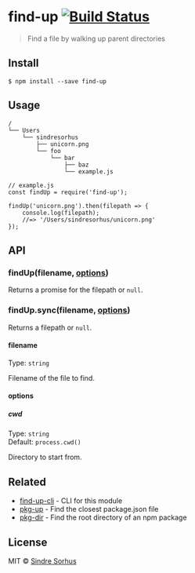 find-up [![Build Status](https://travis-ci.org/sindresorhus/find-up.svg?branch=master)](https://travis-ci.org/sindresorhus/find-up)
===================================================================================================================================

> Find a file by walking up parent directories

Install
-------

    $ npm install --save find-up

Usage
-----

    /
    └── Users
        └── sindresorhus
            ├── unicorn.png
            └── foo
                └── bar
                    ├── baz
                    └── example.js

    // example.js
    const findUp = require('find-up');

    findUp('unicorn.png').then(filepath => {
        console.log(filepath);
        //=> '/Users/sindresorhus/unicorn.png'
    });

API
---

### findUp(filename, [options](#options))

Returns a promise for the filepath or `null`.

### findUp.sync(filename, [options](#options))

Returns a filepath or `null`.

#### filename

Type: `string`

Filename of the file to find.

#### options

##### cwd

Type: `string`  
Default: `process.cwd()`

Directory to start from.

Related
-------

-   [find-up-cli](https://github.com/sindresorhus/find-up-cli) - CLI for this module
-   [pkg-up](https://github.com/sindresorhus/pkg-up) - Find the closest package.json file
-   [pkg-dir](https://github.com/sindresorhus/pkg-dir) - Find the root directory of an npm package

License
-------

MIT © [Sindre Sorhus](http://sindresorhus.com)
